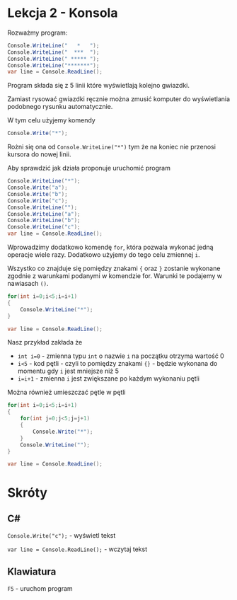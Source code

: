 # Lekcja 2 - Konsola

Rozważmy program:

```c#
Console.WriteLine("   *   ");
Console.WriteLine("  ***  ");
Console.WriteLine(" ***** ");
Console.WriteLine("*******");
var line = Console.ReadLine();
```
Program składa się z 5 linii które wyświetlają kolejno gwiazdki.

Zamiast rysować gwiazdki ręcznie można zmusić komputer do wyświetlania podobnego rysunku automatycznie. 

W tym celu użyjemy komendy
```c#
Console.Write("*");
```
Rożni się ona od ```Console.WriteLine("*")``` tym że na koniec nie przenosi kursora do nowej linii.

Aby sprawdzić jak działa proponuje uruchomić program
```c#
Console.WriteLine("*");
Console.Write("a");
Console.Write("b");
Console.Write("c");
Console.WriteLine("");
Console.WriteLine("a");
Console.WriteLine("b");
Console.WriteLine("c");
var line = Console.ReadLine();
```

Wprowadzimy dodatkowo komendę ```for```, która pozwala wykonać jedną operacje wiele razy. Dodatkowo użyjemy do tego celu zmiennej `i`.

Wszystko co znajduje się pomiędzy znakami `{` oraz `}` zostanie wykonane zgodnie z warunkami podanymi w komendzie for.
Warunki te podajemy w nawiasach `()`.

```c#
for(int i=0;i<5;i=i+1)
{
    Console.WriteLine("*");
}

var line = Console.ReadLine();
```
Nasz przykład zakłada że 
* `int i=0`  - zmienna typu `int` o nazwie `i` na początku otrzyma wartość 0 
* `i<5` - kod pętli  - czyli to pomiędzy znakami `{}` - będzie wykonana do momentu gdy `i` jest mniejsze niż 5 
* `i=i+1` - zmienna `i` jest zwiększane po każdym wykonaniu pętli

Można również umieszczać pętle w pętli
```c#
for(int i=0;i<5;i=i+1)
{
    for(int j=0;j<5;j=j+1)
    {
        Console.Write("*");
    }
    Console.WriteLine("");
}

var line = Console.ReadLine();
```
# Skróty
## C#
`Console.Write("c");` - wyświetl tekst 

`var line = Console.ReadLine();` - wczytaj tekst

## Klawiatura
`F5` - uruchom program

